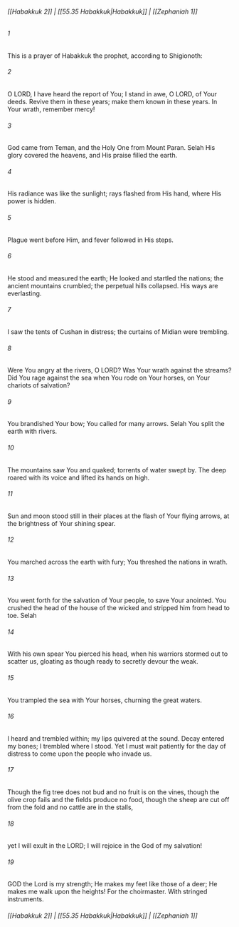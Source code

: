
###### [[Habakkuk 2]] | [[55.35 Habakkuk|Habakkuk]] | [[Zephaniah 1]]

###### 1
This is a prayer of Habakkuk the prophet, according to Shigionoth:
###### 2
O LORD, I have heard the report of You; I stand in awe, O LORD, of Your deeds. Revive them in these years; make them known in these years. In Your wrath, remember mercy!
###### 3
God came from Teman, and the Holy One from Mount Paran. Selah His glory covered the heavens, and His praise filled the earth.
###### 4
His radiance was like the sunlight; rays flashed from His hand, where His power is hidden.
###### 5
Plague went before Him, and fever followed in His steps.
###### 6
He stood and measured the earth; He looked and startled the nations; the ancient mountains crumbled; the perpetual hills collapsed. His ways are everlasting.
###### 7
I saw the tents of Cushan in distress; the curtains of Midian were trembling.
###### 8
Were You angry at the rivers, O LORD? Was Your wrath against the streams? Did You rage against the sea when You rode on Your horses, on Your chariots of salvation?
###### 9
You brandished Your bow; You called for many arrows. Selah You split the earth with rivers.
###### 10
The mountains saw You and quaked; torrents of water swept by. The deep roared with its voice and lifted its hands on high.
###### 11
Sun and moon stood still in their places at the flash of Your flying arrows, at the brightness of Your shining spear.
###### 12
You marched across the earth with fury; You threshed the nations in wrath.
###### 13
You went forth for the salvation of Your people, to save Your anointed. You crushed the head of the house of the wicked and stripped him from head to toe. Selah
###### 14
With his own spear You pierced his head, when his warriors stormed out to scatter us, gloating as though ready to secretly devour the weak.
###### 15
You trampled the sea with Your horses, churning the great waters.
###### 16
I heard and trembled within; my lips quivered at the sound. Decay entered my bones; I trembled where I stood. Yet I must wait patiently for the day of distress to come upon the people who invade us.
###### 17
Though the fig tree does not bud and no fruit is on the vines, though the olive crop fails and the fields produce no food, though the sheep are cut off from the fold and no cattle are in the stalls,
###### 18
yet I will exult in the LORD; I will rejoice in the God of my salvation!
###### 19
GOD the Lord is my strength; He makes my feet like those of a deer; He makes me walk upon the heights! For the choirmaster. With stringed instruments.

###### [[Habakkuk 2]] | [[55.35 Habakkuk|Habakkuk]] | [[Zephaniah 1]]
